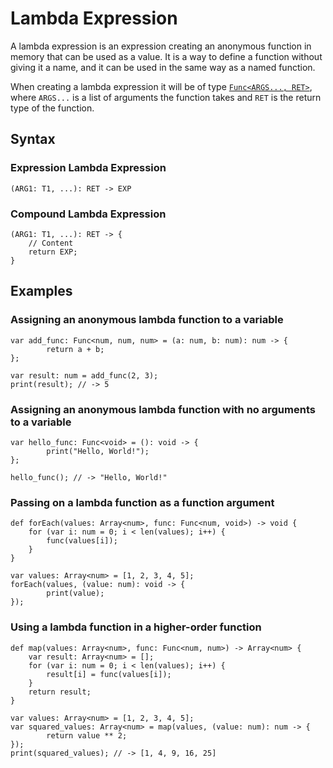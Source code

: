 # Lambda Expression

A lambda expression is an expression creating an anonymous function in memory that can be used as a value. It is a way
to define a function without giving it a name, and it can be used in the same way as a named function.

When creating a lambda expression it will be of type [`Func<ARGS..., RET>`](../datatypes/func-type.html), where
`ARGS...` is a list of arguments the function takes and `RET` is the return type of the function.

## Syntax

### Expression Lambda Expression

```kipper
(ARG1: T1, ...): RET -> EXP
```

### Compound Lambda Expression

```kipper
(ARG1: T1, ...): RET -> {
	// Content
	return EXP;
}
```

## Examples

### Assigning an anonymous lambda function to a variable

```kipper
var add_func: Func<num, num, num> = (a: num, b: num): num -> {
		return a + b;
};

var result: num = add_func(2, 3);
print(result); // -> 5
```

### Assigning an anonymous lambda function with no arguments to a variable

```kipper
var hello_func: Func<void> = (): void -> {
		print("Hello, World!");
};

hello_func(); // -> "Hello, World!"
```

### Passing on a lambda function as a function argument

```kipper
def forEach(values: Array<num>, func: Func<num, void>) -> void {
	for (var i: num = 0; i < len(values); i++) {
		func(values[i]);
	}
}

var values: Array<num> = [1, 2, 3, 4, 5];
forEach(values, (value: num): void -> {
		print(value);
});
```

### Using a lambda function in a higher-order function

```kipper
def map(values: Array<num>, func: Func<num, num>) -> Array<num> {
	var result: Array<num> = [];
	for (var i: num = 0; i < len(values); i++) {
		result[i] = func(values[i]);
	}
	return result;
}

var values: Array<num> = [1, 2, 3, 4, 5];
var squared_values: Array<num> = map(values, (value: num): num -> {
		return value ** 2;
});
print(squared_values); // -> [1, 4, 9, 16, 25]
```
